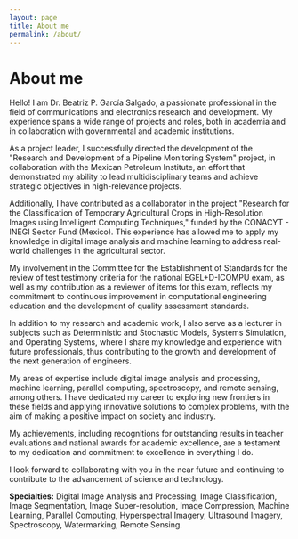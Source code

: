```yaml
---
layout: page
title: About me
permalink: /about/
---
```


# About me

Hello! I am Dr. Beatriz P. García Salgado, a passionate professional in the field of communications and electronics research and development. My experience spans a wide range of projects and roles, both in academia and in collaboration with governmental and academic institutions.

As a project leader, I successfully directed the development of the "Research and Development of a Pipeline Monitoring System" project, in collaboration with the Mexican Petroleum Institute, an effort that demonstrated my ability to lead multidisciplinary teams and achieve strategic objectives in high-relevance projects.

Additionally, I have contributed as a collaborator in the project "Research for the Classification of Temporary Agricultural Crops in High-Resolution Images using Intelligent Computing Techniques," funded by the CONACYT - INEGI Sector Fund (Mexico). This experience has allowed me to apply my knowledge in digital image analysis and machine learning to address real-world challenges in the agricultural sector.

My involvement in the Committee for the Establishment of Standards for the review of test testimony criteria for the national EGEL+D-ICOMPU exam, as well as my contribution as a reviewer of items for this exam, reflects my commitment to continuous improvement in computational engineering education and the development of quality assessment standards.

In addition to my research and academic work, I also serve as a lecturer in subjects such as Deterministic and Stochastic Models, Systems Simulation, and Operating Systems, where I share my knowledge and experience with future professionals, thus contributing to the growth and development of the next generation of engineers.

My areas of expertise include digital image analysis and processing, machine learning, parallel computing, spectroscopy, and remote sensing, among others. I have dedicated my career to exploring new frontiers in these fields and applying innovative solutions to complex problems, with the aim of making a positive impact on society and industry.

My achievements, including recognitions for outstanding results in teacher evaluations and national awards for academic excellence, are a testament to my dedication and commitment to excellence in everything I do.

I look forward to collaborating with you in the near future and continuing to contribute to the advancement of science and technology.

**Specialties:** Digital Image Analysis and Processing, Image Classification, Image Segmentation, Image Super-resolution, Image Compression, Machine Learning, Parallel Computing, Hyperspectral Imagery, Ultrasound Imagery, Spectroscopy, Watermarking, Remote Sensing.

